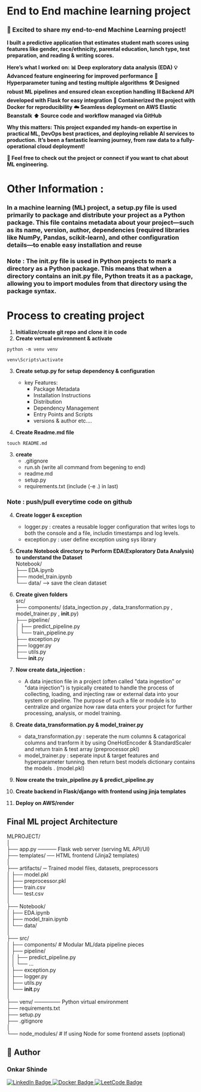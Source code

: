 # End to End machine learning project

### 🚀 Excited to share my end-to-end Machine Learning project!
**I built a predictive application that estimates student math scores using features like gender, race/ethnicity, parental education, lunch type, test preparation, and reading & writing scores.**

**Here’s what I worked on:**
**📊 Deep exploratory data analysis (EDA)**
**💡 Advanced feature engineering for improved performance**
**🔧 Hyperparameter tuning and testing multiple algorithms**
**🛠️ Designed robust ML pipelines and ensured clean exception handling**
**⛓️ Backend API developed with Flask for easy integration**
**🐳 Containerized the project with Docker for reproducibility**
**☁️ Seamless deployment on AWS Elastic Beanstalk**
**⬆️ Source code and workflow managed via GitHub**

**Why this matters:**
**This project expanded my hands-on expertise in practical ML, DevOps best practices, and deploying reliable AI services to production.**
**It’s been a fantastic learning journey, from raw data to a fully-operational cloud deployment!**

**🔗 Feel free to check out the project or connect if you want to chat about ML engineering.**


# Other Information : 
### In a machine learning (ML) project, a setup.py file is used primarily to package and distribute your project as a Python package. This file contains metadata about your project—such as its name, version, author, dependencies (required libraries like NumPy, Pandas, scikit-learn), and other configuration details—to enable easy installation and reuse

### Note : The __init__.py file is used in Python projects to mark a directory as a Python package. This means that when a directory contains an __init__.py file, Python treats it as a package, allowing you to import modules from that directory using the package syntax.

# Process to creating project
1. **Initialize/create git repo and clone it in code**
2. **Create vertual environment & activate**
```
python -m venv venv
```
```
venv\Scripts\activate
```
3. **Create setup.py for setup dependency & configuration**
    - key Features:
      - Package Metadata
      - Installation Instructions
      - Distribution
      - Dependency Management
      - Entry Points and Scripts
      - versions & author    etc....

4. **Create Readme.md file**
```
touch README.md
```

3. **create**
    - .gitignore
    - run.sh (write all command from begening to end)
    - readme.md
    - setup.py 
    - requirements.txt (include (-e .) in last)
### Note : push/pull everytime code on github

4. **Create logger & exception**
    - logger.py : creates a reusable logger configuration that writes logs to both the console and a file, includin 
                  timestamps and log levels.
    - exception.py : user define exception using sys library

5. **Create Notebook directory to Perform EDA(Exploratory Data Analysis) to understand the Dataset**<br>
    Notebook/<br>
        ├── EDA.ipynb<br>
        ├── model_train.ipynb<br>
        └── data/               --> save the clean dataset<br>

6. **Create given folders**<br>
    src/<br>
    ├── components/ (data_ingection.py , data_transformation.py , model_trainer.py , __init__.py)<br>
    ├── pipeline/<br>
    │     ├── predict_pipeline.py<br>
    │     └── train_pipeline.py<br>
    ├── exception.py<br>
    ├── logger.py<br>
    ├── utils.py<br>
    └── __init__.py<br>

7. **Now create data_injection :** 
    - A data injection file in a project (often called "data ingestion" or "data injection") is typically created to handle the process of collecting, loading, and injecting raw or external data into your system or pipeline. The purpose of such a file or module is to centralize and organize how raw data enters your project for further processing, analysis, or model training.

8. **Create data_transformation.py & model_trainer.py**
    - data_transformation.py : seperate the num columns & catagorical columns and tranform it by using OneHotEncoder & StandardScaler and return train & test array (preprocessor.pkl)
    - model_trainer.py : seperate input & target features and hyperparameter tunning. then return best models dictionary contains the models . (model.pkl)
9. **Now create the train_pipeline.py & predict_pipeline.py**
10. **Create backend in Flask/django with frontend using jinja templates** 
11. **Deploy on AWS/render**

## Final ML project Architecture

MLPROJECT/<br>
│<br>
├── app.py ───── Flask web server (serving ML API/UI)<br>
├── templates/ ── HTML frontend (Jinja2 templates)<br>
│<br>
├── artifacts/ ─ Trained model files, datasets, preprocessors<br>
│     ├── model.pkl<br>
│     ├── preprocessor.pkl<br>
│     ├── train.csv<br>
│     └── test.csv<br>
│<br>
├── Notebook/<br>
│     ├── EDA.ipynb<br>
│     ├── model_train.ipynb<br>
│     └── data/<br>
│<br>
├── src/<br>
│    ├── components/  # Modular ML/data pipeline pieces<br>
│    ├── pipeline/<br>
│    │     ├── predict_pipeline.py<br>
│    │     └── ...<br>
│    ├── exception.py<br>
│    ├── logger.py<br>
│    ├── utils.py<br>
│    └── __init__.py<br>
│<br>
├── venv/ ─────── Python virtual environment<br>
├── requirements.txt<br>
├── setup.py<br>
├── .gitignore<br>
│<br>
└── node_modules/  # If using Node for some frontend assets (optional)<br>

## 👤 Author

### **Onkar Shinde**

<p align="left">
  <a href="https://www.linkedin.com/in/onkarshinde77" target="_blank">
    <img src="https://img.shields.io/badge/LinkedIn-0077B5?style=for-the-badge&logo=linkedin&logoColor=white" alt="LinkedIn Badge"/>
  </a>
  <a href="https://hub.docker.com/repository/docker/onkarshinde77/mlproject/general" target="_blank">
    <img src="https://img.shields.io/badge/Docker Hub-2496ED?style=for-the-badge&logo=docker&logoColor=white" alt="Docker Badge"/>
  </a>
  <a href="https://leetcode.com/onkarshinde77" target="_blank">
    <img src="https://img.shields.io/badge/LeetCode-FFA116?style=for-the-badge&logo=LeetCode&logoColor=black" alt="LeetCode Badge"/>
  </a>
</p>
